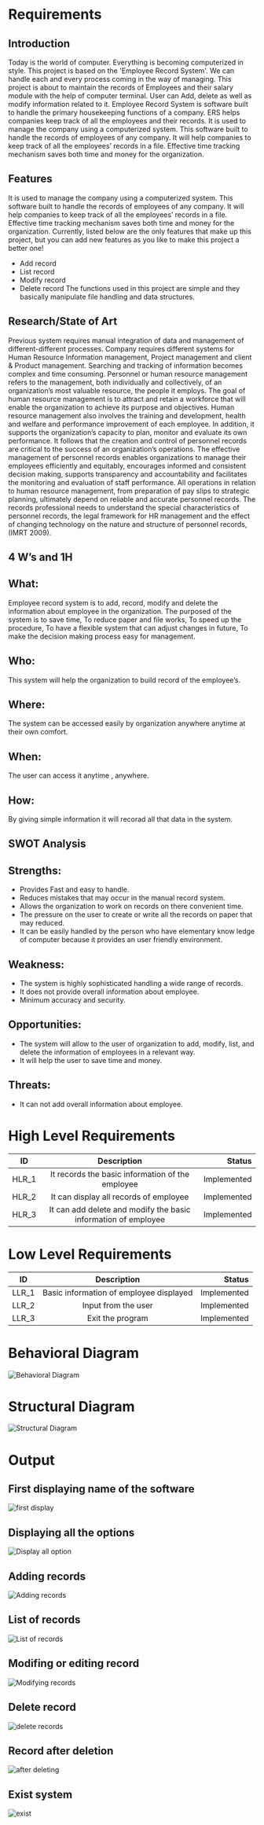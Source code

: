 # Requirements
## Introduction
Today is the world of computer. Everything is becoming computerized in style. This  project is based on the 'Employee Record System'. We can handle each and every  process coming in the way of managing. This project is about to maintain the records of  Employees and their salary module with the help of computer terminal. User can Add, delete as well as modify information related to it.
Employee Record System is software built to handle the primary housekeeping functions of a company. ERS helps companies keep track of all the employees and their records. It is used to manage the company using a computerized system. This software built to handle the records of employees of any company. It will help companies to keep track of all the employees’ records in a file. Effective time tracking mechanism saves both time and money for the organization.

## Features
It is used to manage the company using a computerized system. This software built to handle the records of employees of any company. It will help companies to keep track of all the employees’ records in a file. Effective time tracking mechanism saves both time and money for the organization.
Currently, listed below are the only features that make up this project, but you can add new features as you like to make this project a better one!
- Add record
-	List record
-	Modify record
-	Delete record
The functions used in this project are simple and they basically manipulate file handling and data structures. 
## Research/State of Art 
Previous  system requires manual integration of data and management of different-different processes. Company requires different systems for Human Resource Information management, Project management and client & Product management. Searching and tracking of information becomes complex and time consuming.
Personnel or human resource management refers to the management, both individually and collectively, of an organization’s most valuable resource, the people it employs. The goal of human resource management is to attract and retain a workforce that will enable the organization to achieve its purpose and objectives. Human resource management also involves the training and development, health and welfare and performance improvement of each employee. In addition, it supports the organization’s capacity to plan, monitor and evaluate its own performance. 
It follows that the creation and control of personnel records are critical to the success of an organization’s operations. The effective management of personnel records enables organizations to manage their employees efficiently and equitably, encourages informed and consistent decision making, supports transparency and accountability and facilitates the monitoring and evaluation of staff performance. All operations in relation to human resource management, from preparation of pay slips to strategic planning, ultimately depend on reliable and accurate personnel records. The records professional needs to understand the special characteristics of personnel records, the legal framework for HR management and the effect of changing technology on the nature and structure of personnel records, (IMRT 2009).

## 4 W’s and 1H
## What: 
Employee record system is to add, record, modify and delete the information about employee in the organization. The purposed of the system is to save time, To reduce paper and file works,  To speed up the procedure, To have a flexible system that can adjust changes in future, To make the decision making process easy for management.
## Who: 
This system will help the organization to build record of the employee’s.
## Where:
The system can be accessed easily by organization anywhere anytime at their own comfort.
## When:
The user can access it anytime , anywhere. 
## How:
By giving simple information it will recorad all that data in the system.

## SWOT Analysis 
## Strengths:
- Provides Fast and easy to handle.
-	Reduces mistakes that may occur in the manual record system.
-	Allows the organization to work on records on there convenient time.
-	The pressure on the user to create or write all the records on paper that may reduced. 
-	It can be easily handled by the person who have elementary know ledge of computer  because it provides an user friendly environment.
## Weakness:
-	The system is highly sophisticated handling a wide range of records.
-	It does not provide overall information about employee.
-	Minimum accuracy and security.

## Opportunities:
-	The system will allow to the user of organization to add, modify, list, and delete the information of employees in a relevant way. 
-	It will help the user to save time and money.
## Threats:
-	It can not add overall information about employee.

# High Level Requirements

| ID   |      Description     |  Status |
|----------|:-------------:|------:|
| HLR_1 |  It records the basic information of the employee | Implemented  |
| HLR_2 |  It can display all records of employee | Implemented  |
| HLR_3 |  It can add delete and modify the basic information of employee  | Implemented  |
 # Low Level Requirements
 
 
  | ID   |      Description     |  Status |
|----------|:-------------:|------:|
| LLR_1 |  Basic information of employee displayed | Implemented  |
| LLR_2 |  Input from the user  | Implemented  |
| LLR_3 |  Exit the program  | Implemented  | 

# Behavioral Diagram
![Behavioral Diagram](https://user-images.githubusercontent.com/94475720/142778914-5c6209bb-1a97-4f1f-ba65-acb11f9d2ffc.png)

# Structural Diagram
![Structural Diagram](https://user-images.githubusercontent.com/94475720/142778987-d622dd84-fb4a-43a6-a74d-f5ff362ab754.png)

# Output
## First displaying name of the software
![first display](https://user-images.githubusercontent.com/94475720/142781427-be9ba632-27fc-4334-b48c-c157c4910018.jpeg)
## Displaying all the options
![Display all option](https://user-images.githubusercontent.com/94475720/142781504-5ef32db9-a7bb-41ee-af6b-4a8005d3c3d6.png)
## Adding records
![Adding records](https://user-images.githubusercontent.com/94475720/142781527-51876aba-b0f8-46af-83d5-cb4bc83515ec.png)
## List of records
![List of records](https://user-images.githubusercontent.com/94475720/142781598-fc477294-a71a-4ec5-a815-8772e735154c.png)
## Modifing or editing record
![Modifying records](https://user-images.githubusercontent.com/94475720/142781622-258b01e3-f0ac-4eec-8de8-301022f769c6.png)
## Delete record
![delete records](https://user-images.githubusercontent.com/94475720/142781642-47c5d879-aa57-4328-9741-78d1c1a77cf9.png)
## Record after deletion
![after deleting](https://user-images.githubusercontent.com/94475720/142781660-a83a1e67-8923-4b68-9d9f-8d09dbc1d9fe.png)
## Exist system
![exist](https://user-images.githubusercontent.com/94475720/142781717-c6ba0c41-f890-4280-996b-a3d359a64129.png)
